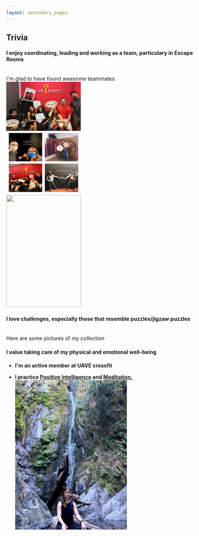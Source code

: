 ```yaml
---
layout: secondary_pages
---
```


## Trivia

<div class="row">
    <div class="col-sm-6"> <h4 class="tagline"> I enjoy coordinating, leading and working as a team, particulary in Escape Rooms </h4><br>
I'm glad to have found awesome teammates<br> </div>
<div class="col-sm-3"><img src="/assets/images/escape.jpeg"  
        class="displayed" width=200 height=300 border=0 /></div>
</div>


<div class="row">
  <div class="col-sm-3"><img src="/assets/images/puzzles.jpg"  
        class="displayed" width=200 height=300 border=0 /></div>
  <div class="col-sm-6"> <h4 class="tagline"> I love challenges, especially those that resemble puzzles/jigzaw puzzles </h4><br>
Here are some pictures of my collection<br> </div>
</div>	


	
 




#### I value taking care of my physical and emotional well-being
- **I'm an active member at UAVE crossfit**<br>
 
- **I practice <a href="https://www.positiveintelligence.com/" target="_blank">Positive Intelligence</a> and  <a href="https://www.headspace.com/meditation-101/what-is-meditation" target="_blank">Meditation.</a>**<br>
<img src="/assets/images/fall_final.jpg" class="displayed" align="middle" width="300" height="400" /> <br>	






